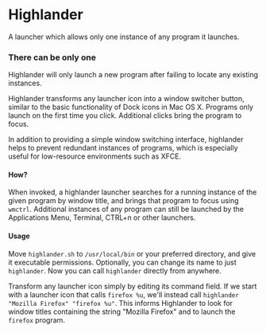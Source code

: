 # Highlander
A launcher which allows only one instance of any program it launches.

### There can be only one
Highlander will only launch a new program after failing to locate any existing instances. 

Highlander transforms any launcher icon into a window switcher button, similar to the basic functionality of Dock icons in Mac OS X. Programs only launch on the first time you click. Additional clicks bring the program to focus. 

In addition to providing a simple window switching interface, highlander helps to prevent redundant instances of programs, which is especially useful for low-resource environments such as XFCE. 

#### How?
When invoked, a highlander launcher searches for a running instance of the given program by window title, and brings that program to focus using ```wmctrl```. Additional instances of any program can still be launched by the Applications Menu, Terminal, CTRL+n or other launchers.

#### Usage
Move ```highlander.sh``` to ```/usr/local/bin``` or your preferred directory, and give it executable permissions. Optionally, you can change its name to just ```highlander```. Now you can call ```highlander``` directly from anywhere.

Transform any launcher icon simply by editing its command field. If we start with a launcher icon that calls ```firefox %u```, we'll instead call ```highlander "Mozilla Firefox" "firefox %u"```. This informs Highlander to look for window titles containing the string "Mozilla Firefox" and to launch the ```firefox``` program.
